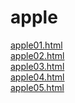 # apple

<a href="https://nagisajo.github.io/apple/apple01.html">apple01.html</a><br>
<a href="https://nagisajo.github.io/apple/apple02.html">apple02.html</a><br>
<a href="https://nagisajo.github.io/apple/apple03.html">apple03.html</a><br>
<a href="https://nagisajo.github.io/apple/apple03.html">apple04.html</a><br>
<a href="https://nagisajo.github.io/apple/apple03.html">apple05.html</a><br>
